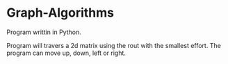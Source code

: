 # Graph-Algorithms

Program writtin in Python.

Program will travers a 2d matrix using the rout with the smallest effort. The program can move up, down, left or right.

